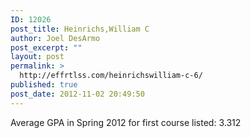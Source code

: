 ```yaml
---
ID: 12026
post_title: Heinrichs,William C
author: Joel DesArmo
post_excerpt: ""
layout: post
permalink: >
  http://effrtlss.com/heinrichswilliam-c-6/
published: true
post_date: 2012-11-02 20:49:50
---
```

<p>Average GPA in Spring 2012 for first course listed: 3.312</p>